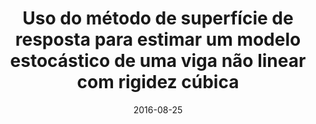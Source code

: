 ---
title: "Uso do método de superfície de resposta para estimar um modelo estocástico de uma viga não linear com rigidez cúbica"
authors: "R. O. Teloli, L.G.G. Villani, S. da Silva, and A. Cunha Jr"
event: "IX Congresso Nacional de Engenharia Mecânica (CONEM 2016)"
year: "2016"
doi: 
pdf: 
arxiv: 
hal: "https://hal.archives-ouvertes.fr/hal-01471297"
image: "GraphicalAbstract_Conf_2016_CONEM2016.png"
layout: none
date: 2016-08-25
collection: publications
category: conferences
permalink: /publications/ConferencePaper_2016_CONEM2016
---